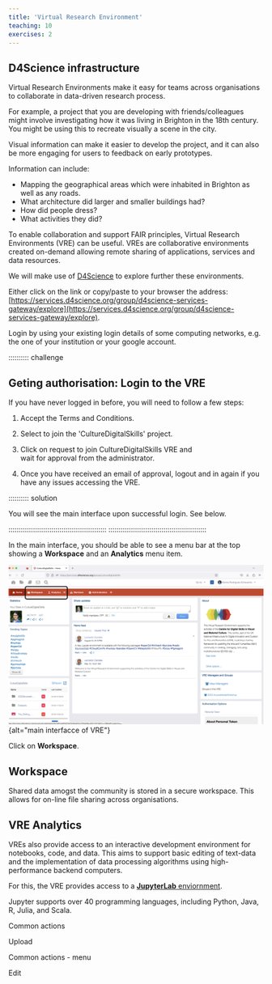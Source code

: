 ```yaml
---
title: 'Virtual Research Environment'
teaching: 10
exercises: 2
---
```


## D4Science infrastructure 

Virtual Research Environments make it easy for teams across
organisations to collaborate in data-driven research process.

For example, a project that you are developing with friends/colleagues
might involve investigating how it was living in Brighton 
in the 18th century. You might be using this to recreate
visually a scene in the city.

Visual information can make it easier to develop
the project, and it can also be more engaging
for users to feedback on
early prototypes. 

Information can include:

- Mapping the geographical areas which were inhabited in Brighton
as well as any roads.
- What architecture did larger and smaller buildings had?
- How did people dress?
- What activities they did?

To enable collaboration and support FAIR principles,
Virtual Research Environments (VRE) can be useful.
VREs are collaborative environments created 
on-demand allowing remote sharing of applications, 
services and data resources.

We will make use of [D4Science](https://services.d4science.org/group/culturedigitalskills)
to explore further these environments.

Either click on the link or copy/paste to your browser the address: [https://services.d4science.org/group/d4science-services-gateway/explore](https://services.d4science.org/group/d4science-services-gateway/explore). 

Login by 
using your existing login details of some computing networks, e.g. 
the one of your institution or your google account.

:::::::::: challenge

## Geting authorisation: Login to the VRE


If you have never logged in before, you will need to follow a few steps:

1. Accept the Terms and Conditions.

2. Select to join the 'CultureDigitalSkills' project. 

3. Click on request to join CultureDigitalSkills VRE and  
 wait for approval from the administrator.
 
4. Once you have received an email of approval, logout and in again 
if you have any issues accessing the VRE.

:::::::::: solution

You will see the main interface upon successful login.
See below.


::::::::::::::::::::::::::::::::::::::::::::::::
::::::::::::::::::::::::::::::::::::::::::::::::


In the main interface, you should be able to see a 
menu bar at the top showing a **Workspace** and an **Analytics**
menu item.

![](fig/D4Science_maininterface.png){alt="main interfacce of VRE"}

Click on **Workspace**.

## Workspace 
Shared data amogst the community is stored in a secure workspace.
This allows for on-line file sharing across organisations.




## VRE Analytics
VREs also provide access to 
an interactive development environment for notebooks, code, and data.
This aims to support basic editing of text-data and the implementation of 
data processing algorithms using high-performance backend computers.

For this, the VRE provides access to a [**JupyterLab** enviornment](https://jupyter.org/).

Jupyter supports over 40 programming languages, 
including Python, Java, R, Julia, and Scala. 




Common actions 

Upload

Common actions - menu

Edit
